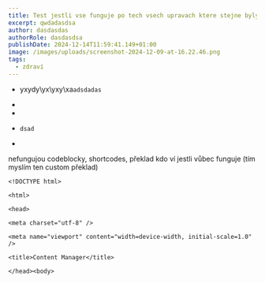 ```yaml
---
title: Test jestli vse funguje po tech vsech upravach ktere stejne byly k hovnu
excerpt: qwdadasdsa
author: dasdasdas
authorRole: dasdasdsa
publishDate: 2024-12-14T11:59:41.149+01:00
image: /images/uploads/screenshot-2024-12-09-at-16.22.46.png
tags:
  - zdraví
---
```

- yxydy\yx\yxy\xa`adsdadas`
- 

- 

- `dsad`
- 


nefungujou codeblocky, shortcodes, překlad kdo ví jestli vůbec funguje (tím myslím ten custom překlad)

`<!DOCTYPE html>`

`<html>`

`<head>`  

`<meta charset="utf-8" />`  

`<meta name="viewport" content="width=device-width, initial-scale=1.0" />`  

`<title>Content Manager</title>`

`</head><body>`  
